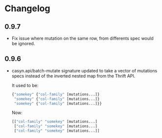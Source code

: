 # Changelog

## 0.9.7

* Fix issue where mutation on the same row, from differents spec
  would be ignored.

## 0.9.6

*  casyn.api/batch-mutate signature updated to take a vector of
   mutations specs instead of the inverted nested map from the Thrift API.

   It used to be:
   ```clojure
   {"somekey" {"col-family" [mutations...]}
    "somekey" {"col-family" [mutations...]}
    "somekey" {"col-family" [mutations...]}}
   ```

   Now:
   ```clojure
   [["col-family" "somekey" [mutations...]
    ["col-family" "somekey" [mutations...]
    ["col-family" "somekey" [mutations...]]
   ```
